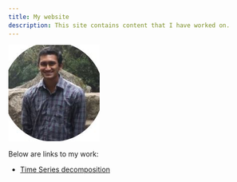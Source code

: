 ```yaml
---
title: My website
description: This site contains content that I have worked on.
---
```


![My Picture](/pics/ArjunVenkat.jpg)

Below are links to my work:

- [Time Series decomposition](/timeseries/index.md)


